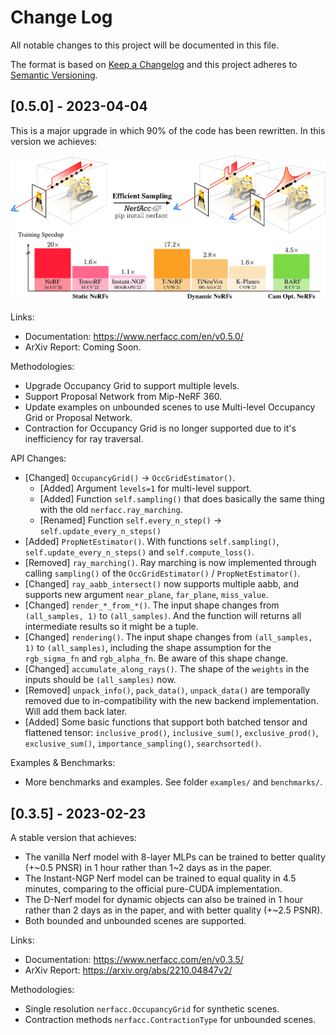 
# Change Log
All notable changes to this project will be documented in this file.
 
The format is based on [Keep a Changelog](http://keepachangelog.com/)
and this project adheres to [Semantic Versioning](http://semver.org/).
 
## [0.5.0] - 2023-04-04
 
This is a major upgrade in which 90% of the code has been rewritten. In this version
we achieves:

![Teaser](/docs/source/_static/images/teaser.jpg?raw=true)
 
Links:
- Documentation: https://www.nerfacc.com/en/v0.5.0/
- ArXiv Report: Coming Soon.

Methodologies:
- Upgrade Occupancy Grid to support multiple levels.
- Support Proposal Network from Mip-NeRF 360.
- Update examples on unbounded scenes to use Multi-level Occupancy Grid or Proposal Network.
- Contraction for Occupancy Grid is no longer supported due to it's inefficiency for ray traversal.

API Changes:
- [Changed] `OccupancyGrid()` -> `OccGridEstimator()`. 
    - [Added] Argument `levels=1` for multi-level support.
    - [Added] Function `self.sampling()` that does basically the same thing with the old `nerfacc.ray_marching`.
    - [Renamed] Function `self.every_n_step()` -> `self.update_every_n_steps()`
- [Added] `PropNetEstimator()`. With functions `self.sampling()`, `self.update_every_n_steps()`
and `self.compute_loss()`.
- [Removed] `ray_marching()`. Ray marching is now implemented through calling `sampling()` of
the `OccGridEstimator()` / `PropNetEstimator()`.
- [Changed] `ray_aabb_intersect()` now supports multiple aabb, and supports new argument `near_plane`, `far_plane`, `miss_value`.
- [Changed] `render_*_from_*()`. The input shape changes from `(all_samples, 1)` to `(all_samples)`. And the function will returns all intermediate results so it might be a tuple.
- [Changed] `rendering()`. The input shape changes from `(all_samples, 1)` to `(all_samples)`, including the shape assumption for the `rgb_sigma_fn` and `rgb_alpha_fn`. Be aware of this shape change.
- [Changed] `accumulate_along_rays()`. The shape of the `weights` in the inputs should be `(all_samples)` now.
- [Removed] `unpack_info()`, `pack_data()`, `unpack_data()` are temporally removed due to in-compatibility
with the new backend implementation. Will add them back later.
- [Added] Some basic functions that support both batched tensor and flattened tensor: `inclusive_prod()`, `inclusive_sum()`, `exclusive_prod()`, `exclusive_sum()`, `importance_sampling()`, `searchsorted()`.

Examples & Benchmarks: 
- More benchmarks and examples. See folder `examples/` and `benchmarks/`.
 
## [0.3.5] - 2023-02-23

A stable version that achieves:
- The vanilla Nerf model with 8-layer MLPs can be trained to better quality (+~0.5 PNSR) in 1 hour rather than 1~2 days as in the paper.
- The Instant-NGP Nerf model can be trained to equal quality in 4.5 minutes, comparing to the official pure-CUDA implementation.
- The D-Nerf model for dynamic objects can also be trained in 1 hour rather than 2 days as in the paper, and with better quality (+~2.5 PSNR).
- Both bounded and unbounded scenes are supported.

Links:
- Documentation: https://www.nerfacc.com/en/v0.3.5/
- ArXiv Report: https://arxiv.org/abs/2210.04847v2/

Methodologies:
- Single resolution `nerfacc.OccupancyGrid` for synthetic scenes.
- Contraction methods `nerfacc.ContractionType` for unbounded scenes.